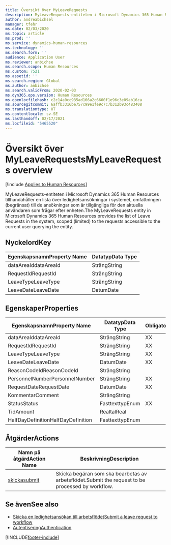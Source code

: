 ```yaml
---
title: Översikt över MyLeaveRequests
description: MyLeaveRequests-entiteten i Microsoft Dynamics 365 Human Resources tillhandahåller en lista över ledighetsansökningar i systemet, omfattningen (begränsat) till de ansökningar som är tillgängliga för den aktuella användaren som frågar efter enheten.
author: andreabichsel
manager: tfehr
ms.date: 02/03/2020
ms.topic: article
ms.prod: ''
ms.service: dynamics-human-resources
ms.technology: ''
ms.search.form: ''
audience: Application User
ms.reviewer: anbichse
ms.search.scope: Human Resources
ms.custom: 7521
ms.assetid: ''
ms.search.region: Global
ms.author: anbichse
ms.search.validFrom: 2020-02-03
ms.dyn365.ops.version: Human Resources
ms.openlocfilehash: c2c14a0cc935ad166a2c6600f1e96c3e09ab16ca
ms.sourcegitcommit: 6affb3316be757c99e1fe9c7c7b312b93c483408
ms.translationtype: HT
ms.contentlocale: sv-SE
ms.lasthandoff: 02/17/2021
ms.locfileid: "5465520"
---
```

# <a name="myleaverequests-overview"></a><span data-ttu-id="4b65e-103">Översikt över MyLeaveRequests</span><span class="sxs-lookup"><span data-stu-id="4b65e-103">MyLeaveRequests overview</span></span>

[!include [Applies to Human Resources](../includes/applies-to-hr.md)]

<span data-ttu-id="4b65e-104">MyLeaveRequests-entiteten i Microsoft Dynamics 365 Human Resources tillhandahåller en lista över ledighetsansökningar i systemet, omfattningen (begränsat) till de ansökningar som är tillgängliga för den aktuella användaren som frågar efter enheten.</span><span class="sxs-lookup"><span data-stu-id="4b65e-104">The MyLeaveRequests entity in Microsoft Dynamics 365 Human Resources provides the list of Leave Requests in the system, scoped (limited) to the requests accessible to the current user querying the entity.</span></span>

## <a name="key"></a><span data-ttu-id="4b65e-105">Nyckelord</span><span class="sxs-lookup"><span data-stu-id="4b65e-105">Key</span></span>

  | <span data-ttu-id="4b65e-106">Egenskapsnamn</span><span class="sxs-lookup"><span data-stu-id="4b65e-106">Property Name</span></span> | <span data-ttu-id="4b65e-107">Datatyp</span><span class="sxs-lookup"><span data-stu-id="4b65e-107">Data Type</span></span> |
  |---------------|-----------|
  | <span data-ttu-id="4b65e-108">dataAreaId</span><span class="sxs-lookup"><span data-stu-id="4b65e-108">dataAreaId</span></span>    | <span data-ttu-id="4b65e-109">Sträng</span><span class="sxs-lookup"><span data-stu-id="4b65e-109">String</span></span>    |
  | <span data-ttu-id="4b65e-110">RequestId</span><span class="sxs-lookup"><span data-stu-id="4b65e-110">RequestId</span></span>     | <span data-ttu-id="4b65e-111">Sträng</span><span class="sxs-lookup"><span data-stu-id="4b65e-111">String</span></span>    |
  | <span data-ttu-id="4b65e-112">LeaveType</span><span class="sxs-lookup"><span data-stu-id="4b65e-112">LeaveType</span></span>     | <span data-ttu-id="4b65e-113">Sträng</span><span class="sxs-lookup"><span data-stu-id="4b65e-113">String</span></span>    |
  | <span data-ttu-id="4b65e-114">LeaveDate</span><span class="sxs-lookup"><span data-stu-id="4b65e-114">LeaveDate</span></span>     | <span data-ttu-id="4b65e-115">Datum</span><span class="sxs-lookup"><span data-stu-id="4b65e-115">Date</span></span>      |
  
## <a name="properties"></a><span data-ttu-id="4b65e-116">Egenskaper</span><span class="sxs-lookup"><span data-stu-id="4b65e-116">Properties</span></span>

  | <span data-ttu-id="4b65e-117">Egenskapsnamn</span><span class="sxs-lookup"><span data-stu-id="4b65e-117">Property Name</span></span>     | <span data-ttu-id="4b65e-118">Datatyp</span><span class="sxs-lookup"><span data-stu-id="4b65e-118">Data Type</span></span> | <span data-ttu-id="4b65e-119">Obligatoriskt</span><span class="sxs-lookup"><span data-stu-id="4b65e-119">Required</span></span> |
  |-------------------|-----------|----------|
  | <span data-ttu-id="4b65e-120">dataAreaId</span><span class="sxs-lookup"><span data-stu-id="4b65e-120">dataAreaId</span></span>        | <span data-ttu-id="4b65e-121">Sträng</span><span class="sxs-lookup"><span data-stu-id="4b65e-121">String</span></span>    | <span data-ttu-id="4b65e-122">X</span><span class="sxs-lookup"><span data-stu-id="4b65e-122">X</span></span>        |
  | <span data-ttu-id="4b65e-123">RequestId</span><span class="sxs-lookup"><span data-stu-id="4b65e-123">RequestId</span></span>         | <span data-ttu-id="4b65e-124">Sträng</span><span class="sxs-lookup"><span data-stu-id="4b65e-124">String</span></span>    | <span data-ttu-id="4b65e-125">X</span><span class="sxs-lookup"><span data-stu-id="4b65e-125">X</span></span>        |
  | <span data-ttu-id="4b65e-126">LeaveType</span><span class="sxs-lookup"><span data-stu-id="4b65e-126">LeaveType</span></span>         | <span data-ttu-id="4b65e-127">Sträng</span><span class="sxs-lookup"><span data-stu-id="4b65e-127">String</span></span>    | <span data-ttu-id="4b65e-128">X</span><span class="sxs-lookup"><span data-stu-id="4b65e-128">X</span></span>        |
  | <span data-ttu-id="4b65e-129">LeaveDate</span><span class="sxs-lookup"><span data-stu-id="4b65e-129">LeaveDate</span></span>         | <span data-ttu-id="4b65e-130">Datum</span><span class="sxs-lookup"><span data-stu-id="4b65e-130">Date</span></span>      | <span data-ttu-id="4b65e-131">X</span><span class="sxs-lookup"><span data-stu-id="4b65e-131">X</span></span>        |
  | <span data-ttu-id="4b65e-132">ReasonCodeId</span><span class="sxs-lookup"><span data-stu-id="4b65e-132">ReasonCodeId</span></span>      | <span data-ttu-id="4b65e-133">Sträng</span><span class="sxs-lookup"><span data-stu-id="4b65e-133">String</span></span>    |          |
  | <span data-ttu-id="4b65e-134">PersonnelNumber</span><span class="sxs-lookup"><span data-stu-id="4b65e-134">PersonnelNumber</span></span>   | <span data-ttu-id="4b65e-135">Sträng</span><span class="sxs-lookup"><span data-stu-id="4b65e-135">String</span></span>    | <span data-ttu-id="4b65e-136">X</span><span class="sxs-lookup"><span data-stu-id="4b65e-136">X</span></span>        |
  | <span data-ttu-id="4b65e-137">RequestDate</span><span class="sxs-lookup"><span data-stu-id="4b65e-137">RequestDate</span></span>       | <span data-ttu-id="4b65e-138">Datum</span><span class="sxs-lookup"><span data-stu-id="4b65e-138">Date</span></span>      | <span data-ttu-id="4b65e-139">X</span><span class="sxs-lookup"><span data-stu-id="4b65e-139">X</span></span>        |
  | <span data-ttu-id="4b65e-140">Kommentar</span><span class="sxs-lookup"><span data-stu-id="4b65e-140">Comment</span></span>           | <span data-ttu-id="4b65e-141">Sträng</span><span class="sxs-lookup"><span data-stu-id="4b65e-141">String</span></span>    |          |
  | <span data-ttu-id="4b65e-142">Status</span><span class="sxs-lookup"><span data-stu-id="4b65e-142">Status</span></span>            | <span data-ttu-id="4b65e-143">Fasttexttyp</span><span class="sxs-lookup"><span data-stu-id="4b65e-143">Enum</span></span>      | <span data-ttu-id="4b65e-144">X</span><span class="sxs-lookup"><span data-stu-id="4b65e-144">X</span></span>        |
  | <span data-ttu-id="4b65e-145">Tid</span><span class="sxs-lookup"><span data-stu-id="4b65e-145">Amount</span></span>            | <span data-ttu-id="4b65e-146">Realtal</span><span class="sxs-lookup"><span data-stu-id="4b65e-146">Real</span></span>      |          |
  | <span data-ttu-id="4b65e-147">HalfDayDefinition</span><span class="sxs-lookup"><span data-stu-id="4b65e-147">HalfDayDefinition</span></span> | <span data-ttu-id="4b65e-148">Fasttexttyp</span><span class="sxs-lookup"><span data-stu-id="4b65e-148">Enum</span></span>      |          |

## <a name="actions"></a><span data-ttu-id="4b65e-149">Åtgärder</span><span class="sxs-lookup"><span data-stu-id="4b65e-149">Actions</span></span>

 | <span data-ttu-id="4b65e-150">Namn på åtgärd</span><span class="sxs-lookup"><span data-stu-id="4b65e-150">Action Name</span></span>                               | <span data-ttu-id="4b65e-151">Beskrivning</span><span class="sxs-lookup"><span data-stu-id="4b65e-151">Description</span></span>                                     |
 |-------------------------------------------|-------------------------------------------------|
 | [<span data-ttu-id="4b65e-152">skicka</span><span class="sxs-lookup"><span data-stu-id="4b65e-152">submit</span></span>](hr-developer-api-myleaverequests-submit.md)   | <span data-ttu-id="4b65e-153">Skicka begäran som ska bearbetas av arbetsflödet.</span><span class="sxs-lookup"><span data-stu-id="4b65e-153">Submit the request to be processed by workflow.</span></span> |

## <a name="see-also"></a><span data-ttu-id="4b65e-154">Se även</span><span class="sxs-lookup"><span data-stu-id="4b65e-154">See also</span></span>

- [<span data-ttu-id="4b65e-155">Skicka en ledighetsansökan till arbetsflödet</span><span class="sxs-lookup"><span data-stu-id="4b65e-155">Submit a leave request to workflow</span></span>](hr-developer-api-myleaverequests-submit.md)
- [<span data-ttu-id="4b65e-156">Autentisering</span><span class="sxs-lookup"><span data-stu-id="4b65e-156">Authentication</span></span>](hr-developer-api-authentication.md)

[!INCLUDE[footer-include](../includes/footer-banner.md)]